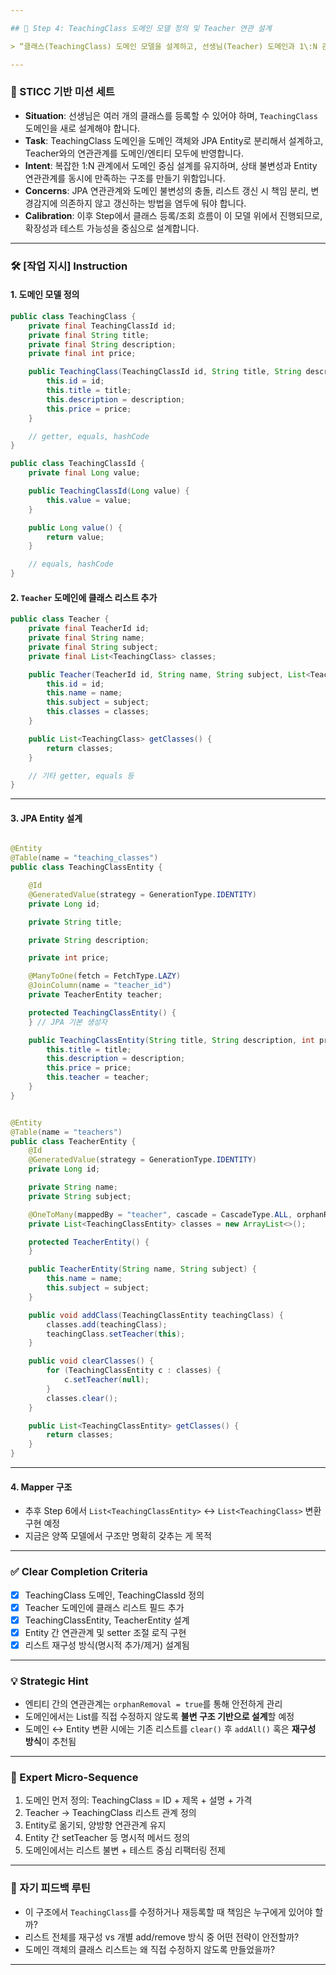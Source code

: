 ```yaml
---

## 🎯 Step 4: TeachingClass 도메인 모델 정의 및 Teacher 연관 설계

> “클래스(TeachingClass) 도메인 모델을 설계하고, 선생님(Teacher) 도메인과 1\:N 관계를 구성하여 이후의 클래스 등록 기능을 위한 기반을 마련한다.”

---
```


### 🧭 STICC 기반 미션 세트

* **Situation**: 선생님은 여러 개의 클래스를 등록할 수 있어야 하며, `TeachingClass` 도메인을 새로 설계해야 합니다.
* **Task**: TeachingClass 도메인을 도메인 객체와 JPA Entity로 분리해서 설계하고, Teacher와의 연관관계를 도메인/엔티티 모두에 반영합니다.
* **Intent**: 복잡한 1\:N 관계에서 도메인 중심 설계를 유지하며, 상태 불변성과 Entity 연관관계를 동시에 만족하는 구조를 만들기 위함입니다.
* **Concerns**: JPA 연관관계와 도메인 불변성의 충돌, 리스트 갱신 시 책임 분리, 변경감지에 의존하지 않고 갱신하는 방법을 염두에 둬야 합니다.
* **Calibration**: 이후 Step에서 클래스 등록/조회 흐름이 이 모델 위에서 진행되므로, 확장성과 테스트 가능성을 중심으로 설계합니다.

---

### 🛠 \[작업 지시] Instruction

#### 1. 도메인 모델 정의

```java
public class TeachingClass {
    private final TeachingClassId id;
    private final String title;
    private final String description;
    private final int price;

    public TeachingClass(TeachingClassId id, String title, String description, int price) {
        this.id = id;
        this.title = title;
        this.description = description;
        this.price = price;
    }

    // getter, equals, hashCode
}
```

```java
public class TeachingClassId {
    private final Long value;

    public TeachingClassId(Long value) {
        this.value = value;
    }

    public Long value() {
        return value;
    }

    // equals, hashCode
}
```

#### 2. `Teacher` 도메인에 클래스 리스트 추가

```java
public class Teacher {
    private final TeacherId id;
    private final String name;
    private final String subject;
    private final List<TeachingClass> classes;

    public Teacher(TeacherId id, String name, String subject, List<TeachingClass> classes) {
        this.id = id;
        this.name = name;
        this.subject = subject;
        this.classes = classes;
    }

    public List<TeachingClass> getClasses() {
        return classes;
    }

    // 기타 getter, equals 등
}
```

---

#### 3. JPA Entity 설계

```java

@Entity
@Table(name = "teaching_classes")
public class TeachingClassEntity {

    @Id
    @GeneratedValue(strategy = GenerationType.IDENTITY)
    private Long id;

    private String title;

    private String description;

    private int price;

    @ManyToOne(fetch = FetchType.LAZY)
    @JoinColumn(name = "teacher_id")
    private TeacherEntity teacher;

    protected TeachingClassEntity() {
    } // JPA 기본 생성자

    public TeachingClassEntity(String title, String description, int price, TeacherEntity teacher) {
        this.title = title;
        this.description = description;
        this.price = price;
        this.teacher = teacher;
    }
}
```

```java

@Entity
@Table(name = "teachers")
public class TeacherEntity {
    @Id
    @GeneratedValue(strategy = GenerationType.IDENTITY)
    private Long id;

    private String name;
    private String subject;

    @OneToMany(mappedBy = "teacher", cascade = CascadeType.ALL, orphanRemoval = true)
    private List<TeachingClassEntity> classes = new ArrayList<>();

    protected TeacherEntity() {
    }

    public TeacherEntity(String name, String subject) {
        this.name = name;
        this.subject = subject;
    }

    public void addClass(TeachingClassEntity teachingClass) {
        classes.add(teachingClass);
        teachingClass.setTeacher(this);
    }

    public void clearClasses() {
        for (TeachingClassEntity c : classes) {
            c.setTeacher(null);
        }
        classes.clear();
    }

    public List<TeachingClassEntity> getClasses() {
        return classes;
    }
}
```

---

#### 4. Mapper 구조

* 추후 Step 6에서 `List<TeachingClassEntity>` ↔ `List<TeachingClass>` 변환 구현 예정
* 지금은 양쪽 모델에서 구조만 명확히 갖추는 게 목적

---

### ✅ Clear Completion Criteria

* [x] TeachingClass 도메인, TeachingClassId 정의
* [x] Teacher 도메인에 클래스 리스트 필드 추가
* [x] TeachingClassEntity, TeacherEntity 설계
* [x] Entity 간 연관관계 및 setter 조절 로직 구현
* [x] 리스트 재구성 방식(명시적 추가/제거) 설계됨

---

### 💡 Strategic Hint

* 엔티티 간의 연관관계는 `orphanRemoval = true`를 통해 안전하게 관리
* 도메인에서는 List를 직접 수정하지 않도록 **불변 구조 기반으로 설계**할 예정
* 도메인 ↔ Entity 변환 시에는 기존 리스트를 `clear()` 후 `addAll()` 혹은 **재구성 방식**이 추천됨

---

### 🧠 Expert Micro-Sequence

1. 도메인 먼저 정의: TeachingClass = ID + 제목 + 설명 + 가격
2. Teacher → TeachingClass 리스트 관계 정의
3. Entity로 옮기되, 양방향 연관관계 유지
4. Entity 간 setTeacher 등 명시적 메서드 정의
5. 도메인에서는 리스트 불변 + 테스트 중심 리팩터링 전제

---

### 🔁 자기 피드백 루틴

* 이 구조에서 `TeachingClass`를 수정하거나 재등록할 때 책임은 누구에게 있어야 할까?
* 리스트 전체를 재구성 vs 개별 add/remove 방식 중 어떤 전략이 안전할까?
* 도메인 객체의 클래스 리스트는 왜 직접 수정하지 않도록 만들었을까?

---